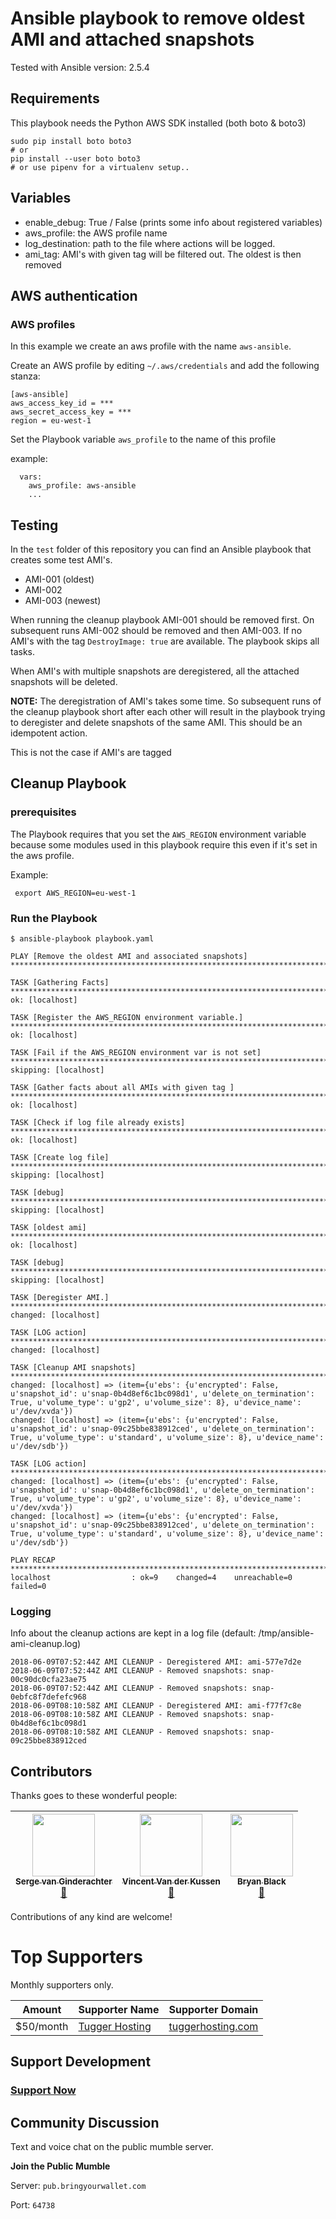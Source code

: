 # Ansible playbook to remove oldest AMI and attached snapshots

Tested with Ansible version: 2.5.4

## Requirements
This playbook needs the Python AWS SDK installed (both boto & boto3)

```
sudo pip install boto boto3
# or
pip install --user boto boto3
# or use pipenv for a virtualenv setup..
```


## Variables
- enable_debug: True / False (prints some info about registered variables)
- aws_profile: the AWS profile name
- log_destination: path to the file where actions will be logged.
- ami_tag: AMI's with given tag will be filtered out. The oldest is then removed

## AWS authentication
### AWS profiles
In this example we create an aws profile with the name `aws-ansible`.

Create an AWS profile by editing `~/.aws/credentials` and add the following
stanza:
```
[aws-ansible]
aws_access_key_id = ***
aws_secret_access_key = ***
region = eu-west-1
```

Set the Playbook variable `aws_profile` to the name of this profile

example:
```
  vars:
    aws_profile: aws-ansible
    ...
```


## Testing
In the `test` folder of this repository you can find an Ansible playbook that
creates some test AMI's.

- AMI-001 (oldest)
- AMI-002
- AMI-003 (newest)

When running the cleanup playbook AMI-001 should be removed first. On subsequent runs AMI-002 should be removed and then AMI-003.
If no AMI's with the tag `DestroyImage: true` are available. The playbook skips
all tasks.

When AMI's with multiple snapshots are deregistered, all the attached snapshots
will be deleted.

**NOTE:** The deregistration of AMI's takes some time. So subsequent
runs of the cleanup playbook short after each other will result in the playbook
trying to deregister and delete snapshots of the same AMI. This should be an
idempotent action.

This is not the case if AMI's are tagged

## Cleanup Playbook
### prerequisites
The Playbook requires that you set the `AWS_REGION` environment variable because
some modules used in this playbook require this even if it's set in the aws
profile.

Example:
```
 export AWS_REGION=eu-west-1
```

### Run the Playbook
```
$ ansible-playbook playbook.yaml

PLAY [Remove the oldest AMI and associated snapshots] **************************************************************************************

TASK [Gathering Facts] *********************************************************************************************************************
ok: [localhost]

TASK [Register the AWS_REGION environment variable.] ***************************************************************************************
ok: [localhost]

TASK [Fail if the AWS_REGION environment var is not set] ***********************************************************************************
skipping: [localhost]

TASK [Gather facts about all AMIs with given tag ] *****************************************************************************************
ok: [localhost]

TASK [Check if log file already exists] ****************************************************************************************************
ok: [localhost]

TASK [Create log file] *********************************************************************************************************************
skipping: [localhost]

TASK [debug] *******************************************************************************************************************************
skipping: [localhost]

TASK [oldest ami] **************************************************************************************************************************
ok: [localhost]

TASK [debug] *******************************************************************************************************************************
skipping: [localhost]

TASK [Deregister AMI.] *********************************************************************************************************************
changed: [localhost]

TASK [LOG action] **************************************************************************************************************************
changed: [localhost]

TASK [Cleanup AMI snapshots] ***************************************************************************************************************
changed: [localhost] => (item={u'ebs': {u'encrypted': False, u'snapshot_id': u'snap-0b4d8ef6c1bc098d1', u'delete_on_termination': True, u'volume_type': u'gp2', u'volume_size': 8}, u'device_name': u'/dev/xvda'})
changed: [localhost] => (item={u'ebs': {u'encrypted': False, u'snapshot_id': u'snap-09c25bbe838912ced', u'delete_on_termination': True, u'volume_type': u'standard', u'volume_size': 8}, u'device_name': u'/dev/sdb'})

TASK [LOG action] **************************************************************************************************************************
changed: [localhost] => (item={u'ebs': {u'encrypted': False, u'snapshot_id': u'snap-0b4d8ef6c1bc098d1', u'delete_on_termination': True, u'volume_type': u'gp2', u'volume_size': 8}, u'device_name': u'/dev/xvda'})
changed: [localhost] => (item={u'ebs': {u'encrypted': False, u'snapshot_id': u'snap-09c25bbe838912ced', u'delete_on_termination': True, u'volume_type': u'standard', u'volume_size': 8}, u'device_name': u'/dev/sdb'})

PLAY RECAP *********************************************************************************************************************************
localhost                  : ok=9    changed=4    unreachable=0    failed=0
```

### Logging
Info about the cleanup actions are kept in a log file (default:
/tmp/ansible-ami-cleanup.log)

```
2018-06-09T07:52:44Z AMI CLEANUP - Deregistered AMI: ami-577e7d2e
2018-06-09T07:52:44Z AMI CLEANUP - Removed snapshots: snap-00c90dc0cfa23ae75
2018-06-09T07:52:44Z AMI CLEANUP - Removed snapshots: snap-0ebfc8f7defefc968
2018-06-09T08:10:58Z AMI CLEANUP - Deregistered AMI: ami-f77f7c8e
2018-06-09T08:10:58Z AMI CLEANUP - Removed snapshots: snap-0b4d8ef6c1bc098d1
2018-06-09T08:10:58Z AMI CLEANUP - Removed snapshots: snap-09c25bbe838912ced
```

## Contributors

Thanks goes to these wonderful people:

<!-- ALL-CONTRIBUTORS-LIST:START - Do not remove or modify this section -->
| [<img src="https://avatars2.githubusercontent.com/u/382239" width="100px;"/><br /><sub>Serge van Ginderachter</sub>](https://github.com/srgvg)<br />[📖](https://github.com/stationgroup/ansible-experiments/commits?author=srgvg) | [<img src="https://avatars1.githubusercontent.com/u/676958" width="100px;"/><br /><sub>Vincent Van der Kussen</sub>](https://github.com/vincentvdk)<br />[📖](https://github.com/stationgroup/ansible-experiments/commits?author=vincentvdk) | [<img src="https://avatars.githubusercontent.com/u/5644977?v=3" width="100px;"/><br /><sub>Bryan Black</sub>](https://bringyourwallet.com)<br />[📖](https://github.com/stationgroup/ansible-experiments/commits?author=reelsense) 
| :---: | :---: | :---: |

<!-- ALL-CONTRIBUTORS-LIST:END -->

Contributions of any kind are welcome!


# Top Supporters

Monthly supporters only.

Amount     | Supporter Name            | Supporter Domain       
-----------|---------------------------|------------------------
$50/month  | [Tugger Hosting][thgh]    | [tuggerhosting.com][th]

[reelsense]: https://github.com/reelsense
[byw]: http://frothymix.info
[thgh]: https://github.com/TuggerHosting
[th]: https://tuggerhosting.com/
[ydn]: https://yelladognetworks.com


## Support Development

### **[Support Now](https://bringyourwallet.com/donate)**


## Community Discussion

Text and voice chat on the public mumble server.

**Join the Public Mumble**

Server: `pub.bringyourwallet.com`

Port: `64738`
